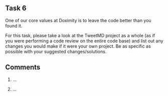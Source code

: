 ## Task 6
One of our core values at Doximity is to leave the code better than you found it.

For this task, please take a look at the TweetMD project as a whole (as if you were performing a code review on the entire code base) and list out any changes you would make if it were your own project. Be as specific as possible with your suggested changes/solutions.

## Comments

1. ...

2. ...
